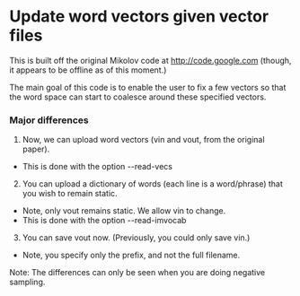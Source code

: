 # Update word vectors given vector files

This is built off the original Mikolov code at http://code.google.com (though, it appears to be offline as of this moment.)

The main goal of this code is to enable the user to fix a few vectors so that the word space can start to coalesce around these specified vectors.

### Major differences

1. Now, we can upload word vectors (vin and vout, from the original paper).
  - This is done with the option --read-vecs
2. You can upload a dictionary of words (each line is a word/phrase) that you wish to remain static.
  - Note, only vout remains static. We allow vin to change.
  - This is done with the option --read-imvocab
3. You can save vout now. (Previously, you could only save vin.)
  - Note, you specify only the prefix, and not the full filename.

Note: The differences can only be seen when you are doing negative sampling.
